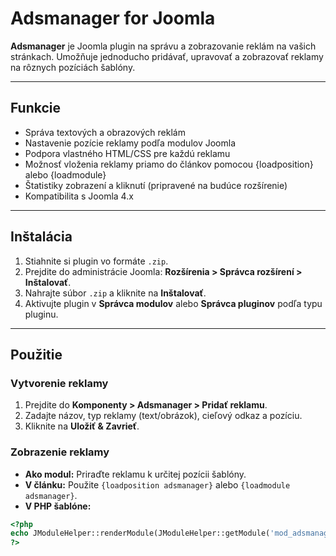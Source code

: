 # Adsmanager for Joomla

**Adsmanager** je Joomla plugin na správu a zobrazovanie reklám na vašich stránkach. Umožňuje jednoducho pridávať, upravovať a zobrazovať reklamy na rôznych pozíciách šablóny.

---

## Funkcie

- Správa textových a obrazových reklám
- Nastavenie pozície reklamy podľa modulov Joomla
- Podpora vlastného HTML/CSS pre každú reklamu
- Možnosť vloženia reklamy priamo do článkov pomocou {loadposition} alebo {loadmodule}
- Štatistiky zobrazení a kliknutí (pripravené na budúce rozšírenie)
- Kompatibilita s Joomla 4.x

---

## Inštalácia

1. Stiahnite si plugin vo formáte `.zip`.
2. Prejdite do administrácie Joomla: **Rozšírenia > Správca rozšírení > Inštalovať**.
3. Nahrajte súbor `.zip` a kliknite na **Inštalovať**.
4. Aktivujte plugin v **Správca modulov** alebo **Správca pluginov** podľa typu pluginu.

---

## Použitie

### Vytvorenie reklamy

1. Prejdite do **Komponenty > Adsmanager > Pridať reklamu**.
2. Zadajte názov, typ reklamy (text/obrázok), cieľový odkaz a pozíciu.
3. Kliknite na **Uložiť & Zavrieť**.

### Zobrazenie reklamy

- **Ako modul:** Priraďte reklamu k určitej pozícii šablóny.
- **V článku:** Použite `{loadposition adsmanager}` alebo `{loadmodule adsmanager}`.
- **V PHP šablóne:**
```php
<?php
echo JModuleHelper::renderModule(JModuleHelper::getModule('mod_adsmanager', 'ID_REKLAMY'));
?>
